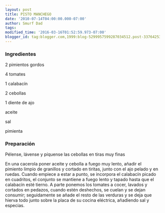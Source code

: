 ```yaml
---
layout: post
title: PISTO MANCHEGO
date: '2010-07-14T04:00:00.000-07:00'
author: Smurf Dad
tags: 
modified_time: '2016-03-16T01:52:59.973-07:00'
blogger_id: tag:blogger.com,1999:blog-5299957599287034512.post-3376425337617280104
---
```


<h3>Ingredientes</h3>

2 pimientos gordos

4 tomates

1 calabacín

2 cebollas

1 diente de ajo

aceite

sal

pimienta

<h3>Preparación</h3>

Pélense, lávense y píquense las cebollas en tiras muy finas

En una cacerola poner aceite y cebolla a fuego muy lento, añadir el pimiento limpio de granillos y cortado en tiritas, junto con el ajo pelado y en ruedas. Cuando empiece a estar a punto, se incorpora el calabacín picado en cuadritos, el conjunto se mantiene a fuego lento y tapado hasta que el calabacín esté tierno. A parte ponemos los tomates a cocer, lavados y cortados en pedazos, cuando estén deshechos, se cuelan y se dejan consumir; seguidamente se añade el resto de las verduras y se deja que hierva todo junto sobre la placa de su cocina eléctrica, añadiendo sal y especias.

